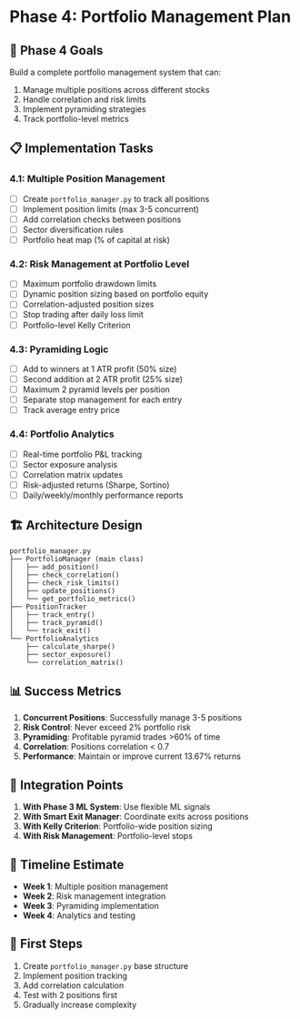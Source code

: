 # Phase 4: Portfolio Management Plan

## 🎯 Phase 4 Goals

Build a complete portfolio management system that can:
1. Manage multiple positions across different stocks
2. Handle correlation and risk limits
3. Implement pyramiding strategies
4. Track portfolio-level metrics

## 📋 Implementation Tasks

### 4.1: Multiple Position Management
- [ ] Create `portfolio_manager.py` to track all positions
- [ ] Implement position limits (max 3-5 concurrent)
- [ ] Add correlation checks between positions
- [ ] Sector diversification rules
- [ ] Portfolio heat map (% of capital at risk)

### 4.2: Risk Management at Portfolio Level
- [ ] Maximum portfolio drawdown limits
- [ ] Dynamic position sizing based on portfolio equity
- [ ] Correlation-adjusted position sizes
- [ ] Stop trading after daily loss limit
- [ ] Portfolio-level Kelly Criterion

### 4.3: Pyramiding Logic
- [ ] Add to winners at 1 ATR profit (50% size)
- [ ] Second addition at 2 ATR profit (25% size)
- [ ] Maximum 2 pyramid levels per position
- [ ] Separate stop management for each entry
- [ ] Track average entry price

### 4.4: Portfolio Analytics
- [ ] Real-time portfolio P&L tracking
- [ ] Sector exposure analysis
- [ ] Correlation matrix updates
- [ ] Risk-adjusted returns (Sharpe, Sortino)
- [ ] Daily/weekly/monthly performance reports

## 🏗️ Architecture Design

```
portfolio_manager.py
├── PortfolioManager (main class)
│   ├── add_position()
│   ├── check_correlation()
│   ├── check_risk_limits()
│   ├── update_positions()
│   └── get_portfolio_metrics()
├── PositionTracker
│   ├── track_entry()
│   ├── track_pyramid()
│   └── track_exit()
└── PortfolioAnalytics
    ├── calculate_sharpe()
    ├── sector_exposure()
    └── correlation_matrix()
```

## 📊 Success Metrics

1. **Concurrent Positions**: Successfully manage 3-5 positions
2. **Risk Control**: Never exceed 2% portfolio risk
3. **Pyramiding**: Profitable pyramid trades >60% of time
4. **Correlation**: Positions correlation < 0.7
5. **Performance**: Maintain or improve current 13.67% returns

## 🔧 Integration Points

1. **With Phase 3 ML System**: Use flexible ML signals
2. **With Smart Exit Manager**: Coordinate exits across positions
3. **With Kelly Criterion**: Portfolio-wide position sizing
4. **With Risk Management**: Portfolio-level stops

## 📅 Timeline Estimate

- **Week 1**: Multiple position management
- **Week 2**: Risk management integration
- **Week 3**: Pyramiding implementation
- **Week 4**: Analytics and testing

## 🚀 First Steps

1. Create `portfolio_manager.py` base structure
2. Implement position tracking
3. Add correlation calculation
4. Test with 2 positions first
5. Gradually increase complexity